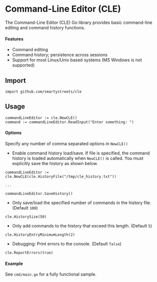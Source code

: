Command-Line Editor (CLE)
============================

The Command-Line Editor (CLE) Go library provides basic command-line editing and command history functions.

#### Features

 * Command editing
 * Command history; persistence across sessions
 * Support for most Linux/Unix based systems (MS Windows is not supported)
 
## Import
```
import github.com/smartystreets/cle
```

## Usage 
```
commandLineEditor := cle.NewCLE()
command := commandLineEditor.ReadInput("Enter something: ")
``` 

#### Options
Specify any number of comma separated options in `NewCLE()`

 * Enable command history load/save. If file is specified, the command history is loaded
 automatically when `NewCLE()` is called. 
 You must explicitly save the history as shown below.
```
commandLineEditor := cle.NewCLE(cle.HistoryFile("/tmp/cle_history.txt"))

...

commandLineEditor.SaveHistory()
```

 * Only save/load the specified number of commands in the history file. (Default `100`)

```
cle.HistorySize(50)
```

 * Only add commands to the history that exceed this length. (Default `5`)

```
cle.HistoryEntryMinimumLength(2)
```

 * Debugging: Print errors to the console. (Default `false`)
 
```
cle.ReportErrors(true)
```

#### Example
See `cmd/main.go` for a fully functional sample.
